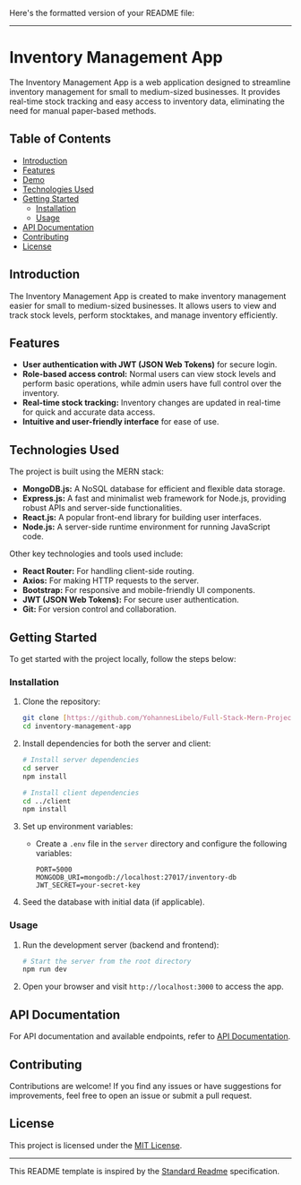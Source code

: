 Here's the formatted version of your README file:

---

# Inventory Management App

The Inventory Management App is a web application designed to streamline inventory management for small to medium-sized businesses. It provides real-time stock tracking and easy access to inventory data, eliminating the need for manual paper-based methods.

## Table of Contents
- [Introduction](#introduction)
- [Features](#features)
- [Demo](#demo)
- [Technologies Used](#technologies-used)
- [Getting Started](#getting-started)
  - [Installation](#installation)
  - [Usage](#usage)
- [API Documentation](#api-documentation)
- [Contributing](#contributing)
- [License](#license)

## Introduction

The Inventory Management App is created to make inventory management easier for small to medium-sized businesses. It allows users to view and track stock levels, perform stocktakes, and manage inventory efficiently.

## Features

- **User authentication with JWT (JSON Web Tokens)** for secure login.
- **Role-based access control:** Normal users can view stock levels and perform basic operations, while admin users have full control over the inventory.
- **Real-time stock tracking:** Inventory changes are updated in real-time for quick and accurate data access.
- **Intuitive and user-friendly interface** for ease of use.

## Technologies Used

The project is built using the MERN stack:
- **MongoDB.js:** A NoSQL database for efficient and flexible data storage.
- **Express.js:** A fast and minimalist web framework for Node.js, providing robust APIs and server-side functionalities.
- **React.js:** A popular front-end library for building user interfaces.
- **Node.js:** A server-side runtime environment for running JavaScript code.

Other key technologies and tools used include:
- **React Router:** For handling client-side routing.
- **Axios:** For making HTTP requests to the server.
- **Bootstrap:** For responsive and mobile-friendly UI components.
- **JWT (JSON Web Tokens):** For secure user authentication.
- **Git:** For version control and collaboration.

## Getting Started

To get started with the project locally, follow the steps below:

### Installation

1. Clone the repository:
   ```bash
   git clone [https://github.com/YohannesLibelo/Full-Stack-Mern-Project.git]
   cd inventory-management-app
   ```

2. Install dependencies for both the server and client:
   ```bash
   # Install server dependencies
   cd server
   npm install
   
   # Install client dependencies
   cd ../client
   npm install
   ```

3. Set up environment variables:
   - Create a `.env` file in the `server` directory and configure the following variables:
     ```plaintext
     PORT=5000
     MONGODB_URI=mongodb://localhost:27017/inventory-db
     JWT_SECRET=your-secret-key
     ```

4. Seed the database with initial data (if applicable).

### Usage

1. Run the development server (backend and frontend):
   ```bash
   # Start the server from the root directory
   npm run dev
   ```

2. Open your browser and visit `http://localhost:3000` to access the app.

## API Documentation

For API documentation and available endpoints, refer to [API Documentation](https://www.example.com/api-docs).

## Contributing

Contributions are welcome! If you find any issues or have suggestions for improvements, feel free to open an issue or submit a pull request.

## License

This project is licensed under the [MIT License](LICENSE).

---

This README template is inspired by the [Standard Readme](https://github.com/RichardLitt/standard-readme) specification.

